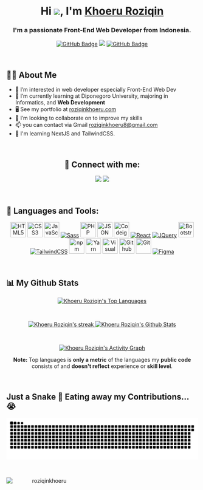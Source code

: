 <h1 align="center">Hi <img src="https://raw.githubusercontent.com/MartinHeinz/MartinHeinz/master/wave.gif" width="30px">, I'm <a href="https://roziqinkhoeru.github.io/" target="_blank">Khoeru Roziqin</a></h1>
<h3 align="center">I'm a passionate Front-End Web Developer from Indonesia.</h3>

<p align="center">
        <a href="https://github.com/roziqinkhoeru?tab=followers"><img src="https://img.shields.io/github/followers/roziqinkhoeru?label=Followers&style=social" alt="GitHub Badge"></a>
        <a href="https://github.com/Meghna-DAS/github-profile-views-counter"><img src="https://komarev.com/ghpvc/?username=roziqinkhoeru"></a>
        <a href="https://github.com/roziqinkhoeru"><img src="https://img.shields.io/github/stars/roziqinkhoeru?style=social" alt="GitHub Badge"></a>
</p>

<br/>

## 🙋‍♂️ About Me

- 👀 I’m interested in web developer especially Front-End Web Dev
- 🌱 I’m currently learning at Diponegoro University, majoring in Informatics, and **Web Development**
- 🖥️ See my portfolio at [roziqinkhoeru.com](https://roziqinkhoeru.github.io/)
- 💞️ I’m looking to collaborate on to improve my skills
- 📫 you can contact via Gmail <a href="mailto:roziqinkhoeru8@gmail.com?">roziqinkhoeru8@gmail.com</a>
- 🧠 I'm learning NextJS and TailwindCSS.

<br/>
<h2 align="center">🤝 Connect with me:</h2>
<p align="center">
        <a href="https://www.linkedin.com/in/roziqinkhoeru/"><img src="https://img.shields.io/badge/-Khoeru%20Roziqin-0077B5?style=flat&logo=Linkedin&logoColor=white"/></a>
        <a href="https://www.instagram.com/khroz_id/"><img src="https://img.shields.io/badge/-@khroz_id_-E4405F?style=flat&logo=Instagram&logoColor=white"/></a>
</p>

<br/>

## 🚀 Languages and Tools:

<p align="center">
        <!-- HTML -->
        <a href="https://developer.mozilla.org/en-US/docs/Web/HTML?retiredLocale=id" target="_blank"><img src="https://edent.github.io/SuperTinyIcons/images/svg/html5.svg" width="40" height="40" title="HTML5" /></a>
        <!-- CSS -->
        <a href="https://developer.mozilla.org/en-US/docs/Web/CSS?retiredLocale=id" target="_blank"><img src="https://edent.github.io/SuperTinyIcons/images/svg/css3.svg" width="40" height="40" title="CSS3"/></a>
        <!-- JavaScript -->
        <a href="https://www.javascript.com/" target="_blank"><img src="https://edent.github.io/SuperTinyIcons/images/svg/javascript.svg" width="40" height="40" title="JavaScript" /></a>
        <!-- Sass -->
        <a href="https://sass-lang.com/" target="_blank" rel="noreferrer"><img src="https://raw.githubusercontent.com/danielcranney/readme-generator/main/public/icons/skills/sass-colored.svg" width="40" height="40" alt="Sass" /></a>
        <!-- PHP -->
        <a href="https://www.php.net/" target="_blank"><img src="https://edent.github.io/SuperTinyIcons/images/svg/php.svg" width="40" height="40" title="PHP" /></a> 
        <!-- JSON -->
        <a href="https://www.json.org/json-en.html" target="_blank"><img src="https://edent.github.io/SuperTinyIcons/images/svg/json.svg" width="40" height="40" title="JSON" /></a>
        <!-- CodeIgniter -->
        <a href="https://codeigniter.com/" target="_blank"><img src="https://img.icons8.com/external-tal-revivo-color-tal-revivo/96/000000/external-codeigniter-is-an-open-source-software-rapid-development-web-framework-logo-color-tal-revivo.png" width="40" height="40" title="Codeigniter 4"/></a>
        <!-- React -->
        <a href="https://reactjs.org/" target="_blank" rel="noreferrer"><img src="https://raw.githubusercontent.com/danielcranney/readme-generator/main/public/icons/skills/react-colored.svg" width="40" height="40" alt="React" /></a>
        <!-- JQuery -->
        <a href="https://jquery.com/" target="_blank" rel="noreferrer"><img src="https://raw.githubusercontent.com/danielcranney/readme-generator/main/public/icons/skills/jquery-colored.svg" width="40" height="40" alt="JQuery" title="JQuery" /></a>
        <!-- Bootstrap -->
        <a href="https://getbootstrap.com" target="_blank"><img src="https://img.icons8.com/external-tal-revivo-color-tal-revivo/96/000000/external-bootstrap-a-free-and-open-source-css-framework-logo-color-tal-revivo.png" width="40" height="40" title="Bootstrap"/></a>
        <!-- Tailwind -->
        <a href="https://tailwindcss.com/" target="_blank" rel="noreferrer"><img src="https://raw.githubusercontent.com/danielcranney/readme-generator/main/public/icons/skills/tailwindcss-colored.svg" width="40" height="40" alt="TailwindCSS" /></a>
        <!-- NPM -->
        <a href="https://www.npmjs.com/" target="_blank"><img src="https://edent.github.io/SuperTinyIcons/images/svg/npm.svg" width="40" height="40" title="npm" /></a>
        <!-- Yarn -->
        <a href="https://yarnpkg.com/" target="_blank"><img src="https://edent.github.io/SuperTinyIcons/images/svg/yarn.svg" width="40" height="40" title="Yarn" /></a>
        <!-- VS Code -->
        <a href="https://code.visualstudio.com/" target="_blank"><img src="https://edent.github.io/SuperTinyIcons/images/svg/visualstudiocode.svg" width="40" height="40" title="Visual Studio Code" /></a>
        <!-- Github -->
        <a href="https://github.com/roziqinkhoeru" target="_blank"><img src="https://edent.github.io/SuperTinyIcons/images/svg/github.svg" width="40" height="40" title="Github"/></a>
        <!-- Git -->
        <a href="https://git-scm.com/" target="_blank"><img src="https://edent.github.io/SuperTinyIcons/images/svg/git.svg" width="40" height="40" title="Git"/></a>
        <!-- Figma -->
        <a href="https://www.figma.com/" target="_blank" rel="noreferrer"><img src="https://raw.githubusercontent.com/danielcranney/readme-generator/main/public/icons/skills/figma-colored.svg" width="40" height="40" alt="Figma" /></a>
        <!-- Illustrator -->
        <!-- Xampp -->
</p>

<br/>

## 📊 My Github Stats

<p align="center">
        <a href="https://github.com/roziqinkhoeru">
                <img alt="Khoeru Roziqin's Top Languages" width="45%" src="https://github-readme-stats.vercel.app/api/top-langs/?username=roziqinkhoeru&langs_count=8&count_private=true&layout=compact&theme=vision-friendly-dark&hide_border=true&bg_color=0e0e0e" />
        </a>
</p>
<br/>
<p align="center">
        <a href="https://github.com/roziqinkhoeru">
                <img title="🔥 Get streak stats for your profile at git.io/streak-stats" alt="Khoeru Roziqin's streak" width="49.5%" src="https://github-readme-streak-stats.herokuapp.com/?user=roziqinkhoeru&theme=vision-friendly-dark&hide_border=true&stroke=0000&background=0e0e0e"/>
        </a>
        <a href="https://github.com/roziqinkhoeru">
                <img alt="Khoeru Roziqin's Github Stats" width="49.5%" src="https://github-readme-stats.vercel.app/api?username=roziqinkhoeru&show_icons=true&count_private=true&title_color=eccb14&text_color=ffffff&icon_color=785eef&hide_border=true&bg_color=0e0e0e" />
        </a>
</p>
<br/>
<p align="center">
        <a href="https://github.com/roziqinkhoeru">
                <img alt="Khoeru Roziqin's Activity Graph" src="https://activity-graph.herokuapp.com/graph?username=roziqinkhoeru&bg_color=0e0e0e&color=eccb14&line=eccb14&point=FFFFFF&area=true&hide_border=true" />
        </a>
        <p align="center"><b>Note:</b> Top languages is <b>only a metric</b> of the languages my <b>public code</b> consists of and <b>doesn't reflect</b> experience or <b>skill level</b>.</p>
</p>

<br/>

## Just a Snake 🐍 Eating away my Contributions...😭

![snake gif](https://raw.githubusercontent.com/roziqinkhoeru/roziqinkhoeru/output/github-contribution-grid-snake.svg)

<br/>
<p align="center">
        <a href="https://www.buymeacoffee.com/roziqinkhoeru">
                <img align="left" src="https://cdn.buymeacoffee.com/buttons/v2/default-yellow.png" height="50" width="210" alt="roziqinkhoeru"/>
                </a>
</p>

<br/>
<br/>

<!---
roziqinkhoeru/roziqinkhoeru is a ✨ special ✨ repository because its `README.md` (this file) appears on your GitHub profile.
You can click the Preview link to take a look at your changes.
--->
